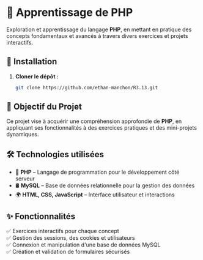 # 🐘 Apprentissage de PHP

Exploration et apprentissage du langage **PHP**, en mettant en pratique des concepts fondamentaux et avancés à travers divers exercices et projets interactifs.

## 🚀 Installation

1. **Cloner le dépôt :**

   ```sh
   git clone https://github.com/ethan-manchon/R3.13.git
   ```


## 🎯 Objectif du Projet

Ce projet vise à acquérir une compréhension approfondie de **PHP**, en appliquant ses fonctionnalités à des exercices pratiques et des mini-projets dynamiques.

## 🛠 Technologies utilisées

- 🐘 **PHP** – Langage de programmation pour le développement côté serveur<br>
- 🛢 **MySQL** – Base de données relationnelle pour la gestion des données<br>
- 🌍 **HTML, CSS, JavaScript** – Interface utilisateur et interactions<br>

## ✨ Fonctionnalités

✅ Exercices interactifs pour chaque concept<br>
✅ Gestion des sessions, des cookies et utilisateurs<br>
✅ Connexion et manipulation d'une base de données MySQL<br>
✅ Création et validation de formulaires sécurisés<br>
